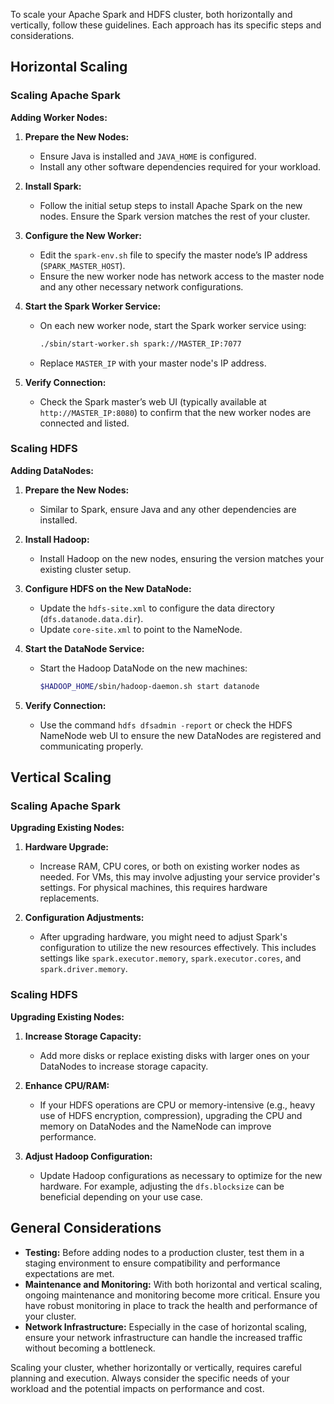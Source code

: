 To scale your Apache Spark and HDFS cluster, both horizontally and vertically, follow these guidelines. Each approach has its specific steps and considerations.

## Horizontal Scaling

### Scaling Apache Spark

**Adding Worker Nodes:**

1. **Prepare the New Nodes:**
   - Ensure Java is installed and `JAVA_HOME` is configured.
   - Install any other software dependencies required for your workload.

2. **Install Spark:**
   - Follow the initial setup steps to install Apache Spark on the new nodes. Ensure the Spark version matches the rest of your cluster.

3. **Configure the New Worker:**
   - Edit the `spark-env.sh` file to specify the master node’s IP address (`SPARK_MASTER_HOST`).
   - Ensure the new worker node has network access to the master node and any other necessary network configurations.

4. **Start the Spark Worker Service:**
   - On each new worker node, start the Spark worker service using:
     ```bash
     ./sbin/start-worker.sh spark://MASTER_IP:7077
     ```
   - Replace `MASTER_IP` with your master node's IP address.

5. **Verify Connection:**
   - Check the Spark master’s web UI (typically available at `http://MASTER_IP:8080`) to confirm that the new worker nodes are connected and listed.

### Scaling HDFS

**Adding DataNodes:**

1. **Prepare the New Nodes:**
   - Similar to Spark, ensure Java and any other dependencies are installed.

2. **Install Hadoop:**
   - Install Hadoop on the new nodes, ensuring the version matches your existing cluster setup.

3. **Configure HDFS on the New DataNode:**
   - Update the `hdfs-site.xml` to configure the data directory (`dfs.datanode.data.dir`).
   - Update `core-site.xml` to point to the NameNode.

4. **Start the DataNode Service:**
   - Start the Hadoop DataNode on the new machines:
     ```bash
     $HADOOP_HOME/sbin/hadoop-daemon.sh start datanode
     ```

5. **Verify Connection:**
   - Use the command `hdfs dfsadmin -report` or check the HDFS NameNode web UI to ensure the new DataNodes are registered and communicating properly.

## Vertical Scaling

### Scaling Apache Spark

**Upgrading Existing Nodes:**

1. **Hardware Upgrade:**
   - Increase RAM, CPU cores, or both on existing worker nodes as needed. For VMs, this may involve adjusting your service provider's settings. For physical machines, this requires hardware replacements.

2. **Configuration Adjustments:**
   - After upgrading hardware, you might need to adjust Spark's configuration to utilize the new resources effectively. This includes settings like `spark.executor.memory`, `spark.executor.cores`, and `spark.driver.memory`.

### Scaling HDFS

**Upgrading Existing Nodes:**

1. **Increase Storage Capacity:**
   - Add more disks or replace existing disks with larger ones on your DataNodes to increase storage capacity.

2. **Enhance CPU/RAM:**
   - If your HDFS operations are CPU or memory-intensive (e.g., heavy use of HDFS encryption, compression), upgrading the CPU and memory on DataNodes and the NameNode can improve performance.

3. **Adjust Hadoop Configuration:**
   - Update Hadoop configurations as necessary to optimize for the new hardware. For example, adjusting the `dfs.blocksize` can be beneficial depending on your use case.

## General Considerations

- **Testing:** Before adding nodes to a production cluster, test them in a staging environment to ensure compatibility and performance expectations are met.
- **Maintenance and Monitoring:** With both horizontal and vertical scaling, ongoing maintenance and monitoring become more critical. Ensure you have robust monitoring in place to track the health and performance of your cluster.
- **Network Infrastructure:** Especially in the case of horizontal scaling, ensure your network infrastructure can handle the increased traffic without becoming a bottleneck.

Scaling your cluster, whether horizontally or vertically, requires careful planning and execution. Always consider the specific needs of your workload and the potential impacts on performance and cost.